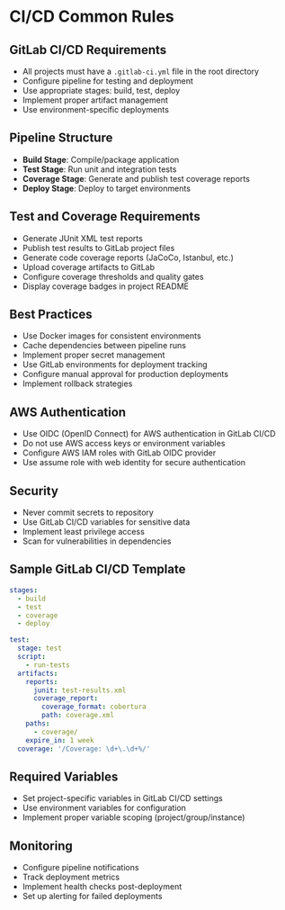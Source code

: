 # CI/CD Common Rules

## GitLab CI/CD Requirements

- All projects must have a `.gitlab-ci.yml` file in the root directory
- Configure pipeline for testing and deployment
- Use appropriate stages: build, test, deploy
- Implement proper artifact management
- Use environment-specific deployments

## Pipeline Structure

- **Build Stage**: Compile/package application
- **Test Stage**: Run unit and integration tests
- **Coverage Stage**: Generate and publish test coverage reports
- **Deploy Stage**: Deploy to target environments

## Test and Coverage Requirements

- Generate JUnit XML test reports
- Publish test results to GitLab project files
- Generate code coverage reports (JaCoCo, Istanbul, etc.)
- Upload coverage artifacts to GitLab
- Configure coverage thresholds and quality gates
- Display coverage badges in project README

## Best Practices

- Use Docker images for consistent environments
- Cache dependencies between pipeline runs
- Implement proper secret management
- Use GitLab environments for deployment tracking
- Configure manual approval for production deployments
- Implement rollback strategies

## AWS Authentication

- Use OIDC (OpenID Connect) for AWS authentication in GitLab CI/CD
- Do not use AWS access keys or environment variables
- Configure AWS IAM roles with GitLab OIDC provider
- Use assume role with web identity for secure authentication

## Security

- Never commit secrets to repository
- Use GitLab CI/CD variables for sensitive data
- Implement least privilege access
- Scan for vulnerabilities in dependencies

## Sample GitLab CI/CD Template

```yaml
stages:
  - build
  - test
  - coverage
  - deploy

test:
  stage: test
  script:
    - run-tests
  artifacts:
    reports:
      junit: test-results.xml
      coverage_report:
        coverage_format: cobertura
        path: coverage.xml
    paths:
      - coverage/
    expire_in: 1 week
  coverage: '/Coverage: \d+\.\d+%/'
```

## Required Variables

- Set project-specific variables in GitLab CI/CD settings
- Use environment variables for configuration
- Implement proper variable scoping (project/group/instance)

## Monitoring

- Configure pipeline notifications
- Track deployment metrics
- Implement health checks post-deployment
- Set up alerting for failed deployments
